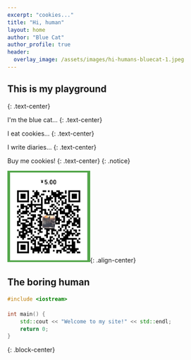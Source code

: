 ```yaml
---
excerpt: "cookies..."
title: "Hi, human"
layout: home
author: "Blue Cat"
author_profile: true
header:
  overlay_image: /assets/images/hi-humans-bluecat-1.jpeg 
---
```

## This is my playground
{: .text-center}

I'm the blue cat...
{: .text-center}

I eat cookies...
{: .text-center}

I write diaries...
{: .text-center}

Buy me cookies!
{: .text-center}
{: .notice}

<img src="assets/images/buy-me-cookies.jpeg" alt="buy me cookies" style="zoom:25%;" />{: .align-center}

## The boring human
```c++
#include <iostream>

int main() {
    std::cout << "Welcome to my site!" << std::endl;
    return 0;
}
```
{: .block-center}
